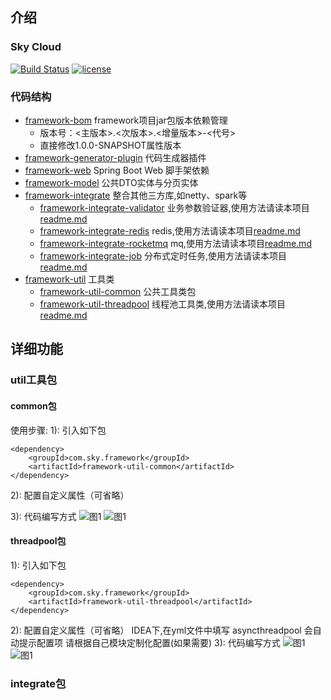 ## 介绍
### Sky Cloud 
[![Build Status](https://travis-ci.org/xk11961677/framework.svg?branch=master)](https://travis-ci.org/xk11961677/framework)
[![license](https://img.shields.io/badge/license-MIT-ff69b4.svg)](https://mit-license.org/license.html)

### 代码结构
- [framework-bom](framework-bom) framework项目jar包版本依赖管理
    -  版本号：<主版本>.<次版本>.<增量版本>-<代号>
    -  直接修改<revision>1.0.0-SNAPSHOT</revision>属性版本 
- [framework-generator-plugin](framework-generator-plugin) 代码生成器插件
- [framework-web](framework-web) Spring Boot Web 脚手架依赖
- [framework-model](framework-model) 公共DTO实体与分页实体
- [framework-integrate](framework-integrate) 整合其他三方库,如netty、spark等
    -  [framework-integrate-validator](framework-integrate/framework-integrate-validator)  业务参数验证器,使用方法请读本项目[readme.md](framework-integrate/framework-integrate-validator/readme.md)
    -  [framework-integrate-redis](framework-integrate/framework-integrate-redis)  redis,使用方法请读本项目[readme.md](framework-integrate/framework-integrate-redis/readme.md)
    -  [framework-integrate-rocketmq](framework-integrate/framework-integrate-rocketmq)  mq,使用方法请读本项目[readme.md](framework-integrate/framework-integrate-rocketmq/readme.md)
    -  [framework-integrate-job](framework-integrate/framework-integrate-job)  分布式定时任务,使用方法请读本项目[readme.md](framework-integrate/framework-integrate-job/readme.md)
- [framework-util](framework-util) 工具类
    -  [framework-util-common](framework-util/framework-util-common)  公共工具类包
    -  [framework-util-threadpool](framework-util/framework-util-threadpool)  线程池工具类,使用方法请读本项目[readme.md](framework-util/framework-util-threadpool/readme.md)

## 详细功能
### util工具包
#### common包
使用步骤:
1): 引入如下包
```
<dependency>
    <groupId>com.sky.framework</groupId>
    <artifactId>framework-util-common</artifactId>
</dependency>
```
2): 配置自定义属性（可省略）

3): 代码编写方式
![图1](images/threadpool-1.png)
![图1](images/threadpool-2.png)
#### threadpool包
1): 引入如下包
```
<dependency>
    <groupId>com.sky.framework</groupId>
    <artifactId>framework-util-threadpool</artifactId>
</dependency>
```
2): 配置自定义属性（可省略）
IDEA下,在yml文件中填写 asyncthreadpool 会自动提示配置项
请根据自己模块定制化配置(如果需要)
3): 代码编写方式
![图1](images/threadpool-1.png)
![图1](images/threadpool-2.png)

### integrate包